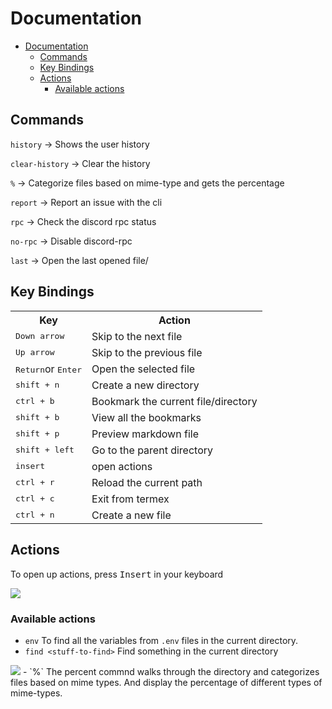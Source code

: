 # Documentation

- [Documentation](#documentation)
  - [Commands](#commands)
  - [Key Bindings](#key-bindings)
  - [Actions](#actions)
    - [Available actions](#available-actions)

## Commands

`history`       -> Shows the user history

`clear-history` -> Clear the history

`%` 			-> Categorize files based on mime-type and gets the percentage

`report` 		-> Report an issue with the cli

`rpc` 			-> Check the discord rpc status

`no-rpc` 		-> Disable discord-rpc

`last`			-> Open the last opened file/


## Key Bindings
      
<table style="width:100%">  
<tr>  
<th>Key</th>  
<th>Action
</tr>  
<tr>  
<td><kbd>Down arrow</kbd> </td>  
<td> Skip to the next file</td>   
</tr>  
<tr>  
<td><kbd>Up arrow </kbd></td>  
<td>Skip to the previous file</td>  
</tr>  
<tr>  
<td><kbd>Return</kbd>or <kbd>Enter</kbd></td>  
<td>Open the selected file</td>  
</tr>  <tr>  
<td><kbd>shift + n</kbd></td>  
<td>Create a new directory</td>  
</tr>  <tr>  
<td><kbd>ctrl + b </kbd></td>  
<td>Bookmark the current file/directory</td>  
</tr>  <tr>  
<td><kbd>shift + b </kbd></td>  
<td>View all the bookmarks</td>  
</tr>  <tr>  
<td><kbd>shift + p </kbd></td>  
<td>Preview markdown file</td>  
</tr>  <tr>  
<td><kbd>shift + left </kbd></td>  
<td>Go to the parent directory </td>  
</tr>  <tr>  
<td><kbd>insert</kbd></td>  
<td>open actions</td>  
</tr>  <tr>  
<td><kbd>ctrl + r </kbd></td>  
<td>Reload the current path</td>  
</tr>  <tr>  
<td><kbd>ctrl + c </kbd></td>  
<td>Exit from termex</td>  
</tr>  <tr>  
<td><kbd>ctrl + n </kbd></td>  
<td>Create a new file</td>  
</tr>  <tr> 
</table>

## Actions
To open up actions, press <kbd>Insert</kbd> in your keyboard

<img src="https://i.imgur.com/2gdCljh.png">

### Available actions
- `env`
To find all the variables from `.env` files in the current directory.
- `find <stuff-to-find>`
Find something in the current directory
<img src="https://i.imgur.com/FoARHqY.gif">
- `%`
 The percent commnd walks through the directory and categorizes files based on mime types. And display the percentage of different types of mime-types.
